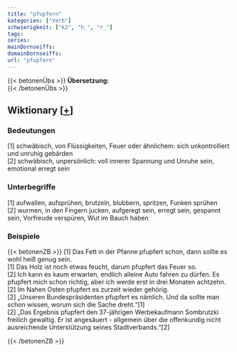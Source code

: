 ```yaml
---
title: "pfupfern"
kategorien: ["Verb"]
schwierigkeit: ["k2", "h_", "r_"]
tags:
series:
mainDornseiffs:
domainDornseiffs:
url: "pfupfern"
---
```


{{< betonenÜbs >}}
**Übersetzung:**  
{{< /betonenÜbs >}}

## Wiktionary [[+](https://de.wiktionary.org/wiki/pfupfern)]

### Bedeutungen
[1] schwäbisch, von Flüssigkeiten, Feuer oder ähnlichem: sich unkontrolliert und unruhig gebärden  
[2] schwäbisch, unpersönlich: voll innerer Spannung und Unruhe sein, emotional erregt sein  

### Unterbegriffe
[1] aufwallen, aufsprühen, brutzeln, blubbern, spritzen, Funken sprühen  
[2] wurmen, in den Fingern jucken, aufgeregt sein, erregt sein, gespannt sein, Vorfreude verspüren, Wut im Bauch haben  

### Beispiele
{{< betonenZB >}}
[1] Das Fett in der Pfanne pfupfert schon, dann sollte es wohl heiß genug sein.  
[1] Das Holz ist noch etwas feucht, darum pfupfert das Feuer so.  
[2] Ich kann es kaum erwarten, endlich alleine Auto fahren zu dürfen. Es pfupfert mich schon richtig, aber ich werde erst in drei Monaten achtzehn.  
[2] Im Nahen Osten pfupfert es zurzeit wieder gehörig.  
[2] „Unseren Bundespräsidenten pfupfert es nämlich. Und da sollte man schon wissen, worum sich die Sache dreht.“[1]  
[2] „Das Ergebnis pfupfert den 37-jährigen Werbekaufmann Sombrutzki freilich gewaltig. Er ist angesäuert - allgemein über die offenkundig nicht ausreichende Unterstützung seines Stadtverbands.“[2]  

{{< /betonenZB >}}

